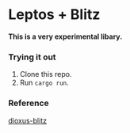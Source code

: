 # Leptos + Blitz

**This is a very experimental libary.**

### Trying it out

1. Clone this repo.
2. Run `cargo run`.


### Reference

[dioxus-blitz](https://github.com/DioxusLabs/blitz/tree/main/packages/dioxus-blitz)
